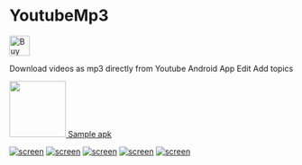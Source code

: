 # YoutubeMp3

<a href='https://ko-fi.com/A160LCC' target='_blank'><img height='36' style='border:0px;height:36px;' src='https://az743702.vo.msecnd.net/cdn/kofi1.png?v=0' border='0' alt='Buy Me a Coffee at ko-fi.com' /></a>

Download videos as mp3 directly from Youtube Android App Edit
Add topics

<a href="https://github.com/florent37/Android-YoutubeMp3/raw/master/sample-apk.apk">
    <img src="https://github.com/florent37/Android-YoutubeMp3/raw/master/media/apk_icon.png"
        height="100px" width="100px"/>
    Sample apk
</a>

[![screen](https://raw.githubusercontent.com/florent37/YoutubeMp3/master/media/youtube.png)]()
[![screen](https://raw.githubusercontent.com/florent37/YoutubeMp3/master/media/share.png)]()
[![screen](https://raw.githubusercontent.com/florent37/YoutubeMp3/master/media/menu.png)]()
[![screen](https://raw.githubusercontent.com/florent37/YoutubeMp3/master/media/downloading.png)]()
[![screen](https://raw.githubusercontent.com/florent37/YoutubeMp3/master/media/mediaplayer.png)]()
